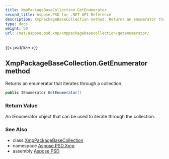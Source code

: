 ```yaml
---
title: XmpPackageBaseCollection.GetEnumerator
second_title: Aspose.PSD for .NET API Reference
description: XmpPackageBaseCollection method. Returns an enumerator that iterates through a collection
type: docs
weight: 50
url: /net/aspose.psd.xmp/xmppackagebasecollection/getenumerator/
---
```

{{< psd/tize >}}
## XmpPackageBaseCollection.GetEnumerator method

Returns an enumerator that iterates through a collection.

```csharp
public IEnumerator GetEnumerator()
```

### Return Value

An IEnumerator object that can be used to iterate through the collection.

### See Also

* class [XmpPackageBaseCollection](../)
* namespace [Aspose.PSD.Xmp](../../xmppackagebasecollection/)
* assembly [Aspose.PSD](../../../)


